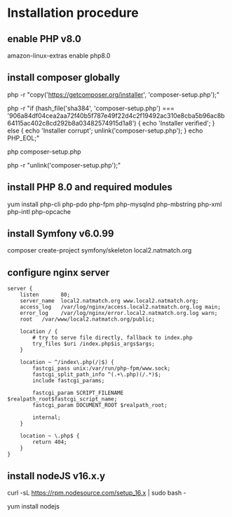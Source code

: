 # Installation procedure

## enable PHP v8.0
amazon-linux-extras enable php8.0

## install composer globally
php -r "copy('https://getcomposer.org/installer', 'composer-setup.php');"

php -r "if (hash_file('sha384', 'composer-setup.php') === '906a84df04cea2aa72f40b5f787e49f22d4c2f19492ac310e8cba5b96ac8b64115ac402c8cd292b8a03482574915d1a8') { echo 'Installer verified'; } else { echo 'Installer corrupt'; unlink('composer-setup.php'); } echo PHP_EOL;"

php composer-setup.php

php -r "unlink('composer-setup.php');"

## install PHP 8.0 and required modules
yum install php-cli php-pdo php-fpm php-mysqlnd php-mbstring php-xml php-intl php-opcache

## install Symfony v6.0.99
composer create-project symfony/skeleton local2.natmatch.org

## configure nginx server

```
server {
    listen       80;
    server_name  local2.natmatch.org www.local2.natmatch.org;
    access_log   /var/log/nginx/access.local2.natmatch.org.log main;
    error_log    /var/log/nginx/error.local2.natmatch.org.log warn;
    root   /var/www/local2.natmatch.org/public;

    location / {
        # try to serve file directly, fallback to index.php
        try_files $uri /index.php$is_args$args;
    }

    location ~ ^/index\.php(/|$) {
        fastcgi_pass unix:/var/run/php-fpm/www.sock;
        fastcgi_split_path_info ^(.+\.php)(/.*)$;
        include fastcgi_params;

        fastcgi_param SCRIPT_FILENAME $realpath_root$fastcgi_script_name;
        fastcgi_param DOCUMENT_ROOT $realpath_root;

        internal;
    }

    location ~ \.php$ {
        return 404;
    }
}
```

## install nodeJS v16.x.y
curl -sL https://rpm.nodesource.com/setup_16.x | sudo bash -

yum install nodejs